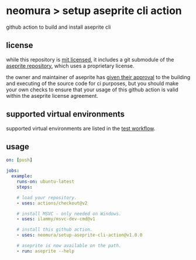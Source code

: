 # neomura > setup aseprite cli action

github action to build and install aseprite cli

## license

while this repository is [mit licensed](./license.md), it includes a git
submodule of the [aseprite repository](https://github.com/aseprite/aseprite),
which uses a proprietary license.

the owner and maintainer of aseprite has [given their approval](https://community.aseprite.org/t/integrating-aseprite-with-travis-ci/1351)
to the building and executing of the source code for ci purposes, but you should
make your own checks to ensure that your usage of this github action is valid
within the aseprite license agreement.

## supported virtual environments

supported virtual environments are listed in the
[test workflow](./.github/workflows/test.yaml).

## usage

```yaml
on: [push]

jobs:
  example:
    runs-on: ubuntu-latest
    steps:

    # load your repository.
    - uses: actions/checkout@v2

    # install MSVC - only needed on Windows.
    - uses: ilammy/msvc-dev-cmd@v1

    # install this github action.
    - uses: neomura/setup-aseprite-cli-action@v1.0.0

    # aseprite is now available on the path.
    - run: aseprite --help
```
